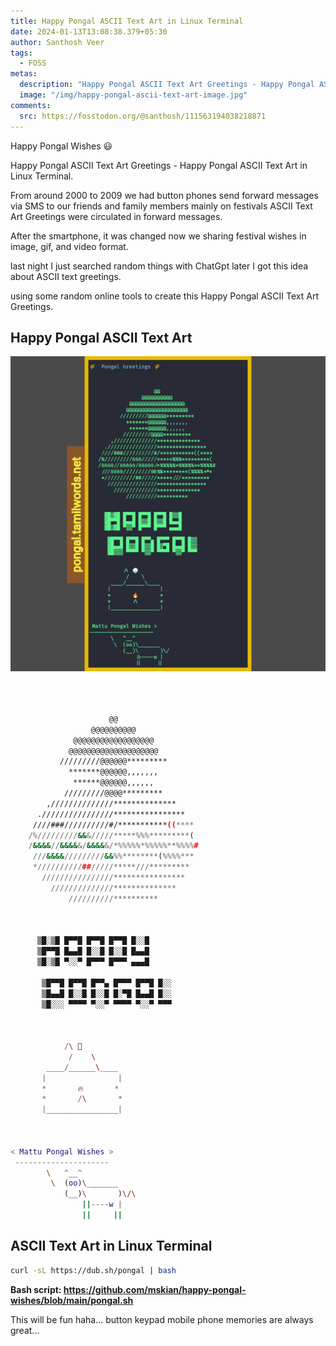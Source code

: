 ```yaml
---
title: Happy Pongal ASCII Text Art in Linux Terminal
date: 2024-01-13T13:08:38.379+05:30
author: Santhosh Veer
tags:
  - FOSS
metas:
  description: "Happy Pongal ASCII Text Art Greetings - Happy Pongal ASCII Text Art in Linux Terminal."
  image: "/img/happy-pongal-ascii-text-art-image.jpg"
comments:
  src: https://fosstodon.org/@santhosh/111563194038218871
---
```


Happy Pongal Wishes 😃

Happy Pongal ASCII Text Art Greetings - Happy Pongal ASCII Text Art in Linux Terminal.

From around 2000 to 2009 we had button phones send forward messages via SMS to our friends and family members mainly on festivals ASCII Text Art Greetings were circulated in forward messages.

<!--more-->

After the smartphone, it was changed now we sharing festival wishes in image, gif, and video format.

last night I just searched random things with ChatGpt later I got this idea about ASCII text greetings.

using some random online tools to create this Happy Pongal ASCII Text Art Greetings.

## Happy Pongal ASCII Text Art  

<!-- markdownlint-disable MD033 -->
<img src="/img/happy-pongal-ascii-text-art-image.jpg" alt="Happy Pongal ASCII Text Art" transform-images="webp jpg 2048@2">

```sh



                      @@                     
                  @@@@@@@@@@                 
              @@@@@@@@@@@@@@@@@@             
             @@@@@@@@@@@@@@@@@@@@            
           /////////@@@@@@*********          
             *******@@@@@@,,,,,,,            
              ******@@@@@@,,,,,,             
            /////////@@@@*********           
        ,//////////////**************        
      .////////////////****************      
     ////###//////////#/***********((****    
    /%/////////&&&/////*****%%%*********(    
    /&&&&//&&&&&/&&&&&/*%%%%%*%%%%%**%%%%#   
     ///&&&&/////////&&%%********(%%%%***    
     *//////////##/////*****///*********     
       ////////////////****************      
         //////////////**************        
             //////////**********  



      ▒█░▒█ █▀▀█ █▀▀█ █▀▀█ █░░█ 
      ▒█▀▀█ █▄▄█ █░░█ █░░█ █▄▄█ 
      ▒█░▒█ ▀░░▀ █▀▀▀ █▀▀▀ ▄▄▄█ 

       ▒█▀▀█ █▀▀█ █▀▀▄ █▀▀▀ █▀▀█ █░░ 
       ▒█▄▄█ █░░█ █░░█ █░▀█ █▄▄█ █░░ 
       ▒█░░░ ▀▀▀▀ ▀░░▀ ▀▀▀▀ ▀░░▀ ▀▀▀



            /\ 🍚
             /    \ 
        ____/______\____
       |                |  
       *       🔥       *
       *       /\       *
       |________________|



< Mattu Pongal Wishes >
 ---------------------
        \   ^__^
         \  (oo)\_______
            (__)\       )\/\
                ||----w |
                ||     ||

```

## ASCII Text Art in Linux Terminal

```sh
curl -sL https://dub.sh/pongal | bash
```

**Bash script: <https://github.com/mskian/happy-pongal-wishes/blob/main/pongal.sh>**  

This will be fun haha... button keypad mobile phone memories are always great...
